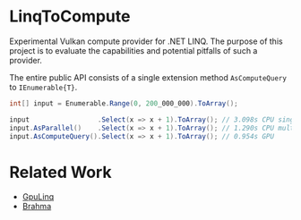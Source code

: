 # LinqToCompute

Experimental Vulkan compute provider for .NET LINQ. The purpose of this project is to evaluate the capabilities and potential pitfalls of such a provider.

The entire public API consists of a single extension method `AsComputeQuery` to `IEnumerable{T}`.

```csharp
int[] input = Enumerable.Range(0, 200_000_000).ToArray();

input                 .Select(x => x + 1).ToArray(); // 3.098s CPU single core
input.AsParallel()    .Select(x => x + 1).ToArray(); // 1.290s CPU multiple cores
input.AsComputeQuery().Select(x => x + 1).ToArray(); // 0.954s GPU
```

# Related Work

- [GpuLinq](https://github.com/nessos/GpuLinq)
- [Brahma](https://brahma.codeplex.com/)
